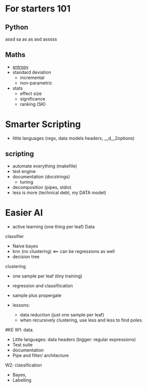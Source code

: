 # For starters 101

## Python

assd sa as as asd asssss

## Maths

- [entropy](entropy.md)
- standard deviation
  - incremental
  - non-parametric
- stats
  - effect size
  - significance
  - ranking (SK)

# Smarter Scripting
- little languages (regx, data models headers, __d__2options)

## scripting

- automate everything (makefile)
- test engine
- documentation (docstrings)
  - tuning
- decomposition (pipes, stdio)
- less is more (technical debt, my DATA model)

# Easier AI

- active learning (one thing per leaf)
Data

classifier
- Naive bayes
- knn (no clustering) <== can be regressions as well
- decision tree

clustering
- one sample per leaf (tiny training)
- regression and classifiication
- sample plus propergate

- lessons:
  - data reduction (just one sample per leaf)
  - when recursively clustering, use less and less to find poles.

#KE
W1: data.
  -   Little languages: data headers (bigger: regular expressions)
- Test suite
- documentation
- Pipe and filter/ architecture

W2: classification
- Bayes, 
- Labelling
